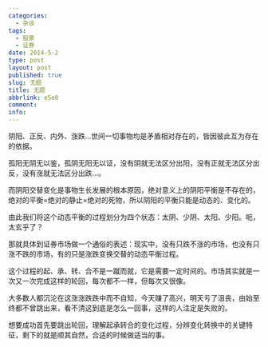 ```yaml
---
categories:
  - 杂谈
tags:
  - 股票
  - 证券
date: 2014-5-2
type: post
layout: post
published: true
slug: 无题
title: 无题
abbrlink: e5e8
comment:
info:
---
```


阴阳、正反、内外、涨跌...世间一切事物均是矛盾相对存在的，皆因彼此互为存在的依据。

孤阳无阴无以鉴，孤阴无阳无以证，没有阴就无法区分出阳，没有正就无法区分出反，没有涨就无法区分出跌...。

而阴阳交替变化是事物生长发展的根本原因，绝对意义上的阴阳平衡是不存在的，绝对的平衡=绝对的静止=绝对的死物，所以阴阳的平衡只能是动态的、变化的。

由此我们将这个动态平衡的过程划分为四个状态：太阴、少阴、太阳、少阳。呃，太玄乎了？

那就具体到证券市场做一个通俗的表述：现实中，没有只跌不涨的市场，也没有只涨不跌的市场，有的只是涨跌变换交替的动态平衡过程。

这个过程的起、承、转、合不是一蹴而就，它是需要一定时间的。市场其实就是一次又一次完成这样的轮回，每次都不一样，但每次又很像。

大多数人都沉沦在这涨涨跌跌中而不自知，今天赚了高兴，明天亏了沮丧，由始至终都不曾跳出来，看不清这到底是怎么一回事，这样的人注定是失败的。

想要成功首先要跳出轮回，理解起承转合的变化过程，分辨变化转换中的关键特征，剩下的就是顺其自然，合适的时候做适当的事。